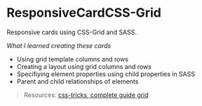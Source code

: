 # ResponsiveCardCSS-Grid

Responsive cards using CSS-Grid and SASS.

*What I learned creating these cards*
- Using grid template columns and rows
- Creating a layout using grid columns and rows
- Specifiying element properties using child properties in SASS
- Parent and child relationships of elements

> Resources: [css-tricks, complete guide grid](https://css-tricks.com/snippets/css/complete-guide-grid/)

